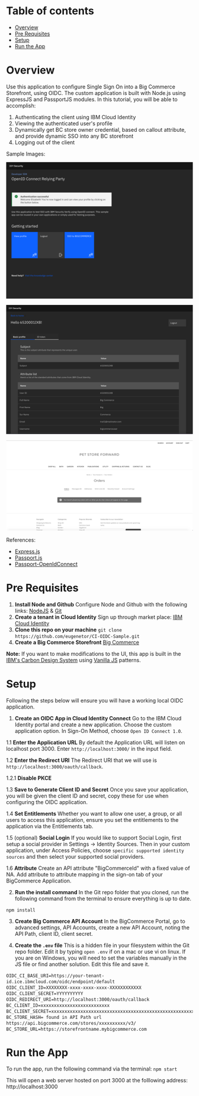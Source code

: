 <!-- TOC -->
# Table of contents
- [Overview](#overview)
- [Pre Requisites](#pre-requisites)
- [Setup](#setup)
- [Run the App](#run-the-app)

<!-- /TOC -->

# Overview
Use this application to configure Single Sign On into a Big Commerce Storefront, using OIDC. The custom application is built with Node.js using ExpressJS and PassportJS modules. In this tutorial, you will be able to accomplish:
1.	Authenticating the client using IBM Cloud Identity
2.	Viewing the authenticated user's profile
3.	Dynamically get BC store owner credential, based on callout attribute, and provide dynamic SSO into any BC storefront 
4.	Logging out of the client

Sample Images:

![Authenticate](photo1.png)

![Profile Viewer](photo2.png)

![Dynamic SSO](photo3.png)

References: 
- [Express.js](https://expressjs.com/) 
- [Passport.js](http://www.passportjs.org/)
- [Passport-OpenIdConnect](https://github.com/jaredhanson/passport-openidconnect)

# Pre Requisites

1. **Install Node and Github**
Configure Node and Github with the following links: [NodeJS](https://nodejs.org/en/download/) & [Git](https://desktop.github.com/)
2. **Create a tenant in Cloud Identity**
Sign up through market place: [IBM Cloud Identity](https://www.ibm.com/us-en/marketplace/cloud-identity)
3. **Clone this repo on your machine**
`git clone https://github.com/eugenetor/CI-OIDC-Sample.git`
4. **Create a Big Commerce Storefront** [Big Commerce](https://www.bigcommerce.com/)

**Note:** If you want to make modifications to the UI, this app is built in the [IBM's Carbon Design System](https://carbondesignsystem.com) using [Vanilla JS](https://the-carbon-components.netlify.com/) patterns.

# Setup

Following the steps below will ensure you will have a working local OIDC application. 

1. **Create an OIDC App in Cloud Identity Connect**
Go to the IBM Cloud Identity portal and create a new application. Choose the custom application option. In Sign-On Method, choose `Open ID Connect 1.0`.

1.1 **Enter the Application URL**
By default the Application URL will listen on localhost port 3000. Enter `http://localhost:3000/` in the input field. 

1.2 **Enter the Redirect URI**
The Redirect URI that we will use is `http://localhost:3000/oauth/callback`. 

1.2.1 **Disable PKCE**

1.3 **Save to Generate Client ID and Secret**
Once you save your application, you will be given the client ID and secret, copy these for use when configuring the OIDC application. 

1.4 **Set Entitlements**
Whether you want to allow one user, a group, or all users to access this application, ensure you set the entitlements to the application via the Entitlements tab.

1.5 (optional) **Social Login**
If you would like to support Social Login, first setup a social provider in Settings -> Identity Sources. Then in your custom application, under Access Policies, choose `specific supported identity sources` and then select your supported social providers.

1.6 **Attribute**
Create an API attribute "BigCommerceId" with a fixed value of NA. Add attribute to attribute mapping in the sign-on tab of your BigCommerce Application. 

2. **Run the install command**
In the Git repo folder that you cloned, run the following command from the terminal to ensure everything is up to date. 

```
npm install
```

3. **Create Big Commerce API Account**
In the BigCommerce Portal, go to advanced settings, API Accounts, create a new API Account, noting the API Path, client ID, client secret. 

4. **Create the `.env` file**
This is a hidden file in your filesystem within the Git repo folder. Edit it by typing `open .env` if on a mac or use vi on linux. If you are on Windows, you will need to set the variables manually in the JS file or find another solution. 
Edit this file and save it. 
```
OIDC_CI_BASE_URI=https://your-tenant-id.ice.ibmcloud.com/oidc/endpoint/default
OIDC_CLIENT_ID=XXXXXXXX-xxxx-xxxx-xxxx-XXXXXXXXXXXX
OIDC_CLIENT_SECRET=YYYYYYYYYY
OIDC_REDIRECT_URI=http://localhost:3000/oauth/callback
BC_CLIENT_ID=xxxxxxxxxxxxxxxxxxxxxxxxxx
BC_CLIENT_SECRET=xxxxxxxxxxxxxxxxxxxxxxxxxxxxxxxxxxxxxxxxxxxxxxxxxxxxxxxxxxxxxxxx
BC_STORE_HASH= found in API Path url  https://api.bigcommerce.com/stores/xxxxxxxxxx/v3/
BC_STORE_URL=https://storefrontname.mybigcommerce.com
```

# Run the App
To run the app, run the following command via the terminal:
`npm start`

This will open a web server hosted on port 3000 at the folllowing address: http://localhost:3000
